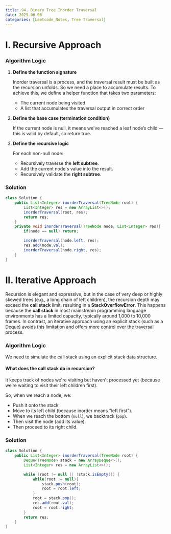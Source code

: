 ```yaml
---
title: 94. Binary Tree Inorder Traversal
date: 2025-06-06
categories: [Leetcode_Notes, Tree Traversal]
---
```


# I. Recursive Approach
### Algorithm Logic
1. **Define the function signature**
   
   Inorder traversal is a process, and the traversal result must be built as the recursion unfolds. So we need a place to accumulate results. To achieve this, we define a helper function that takes two parameters:
   - The current node being visited
   - A list that accumulates the traversal output in correct order
2. **Define the base case (termination condition)**
   
   If the current node is null, it means we've reached a leaf node’s child — this is valid by default, so return true.
3. **Define the recursive logic**
   
   For each non-null node: 
   - Recursively traverse the **left subtree**.
   - Add the current node's value into the result.
   - Recursively validate the **right subtree**. 

### Solution
```java
class Solution {
    public List<Integer> inorderTraversal(TreeNode root) {
        List<Integer> res = new ArrayList<>();
        inorderTraversal(root, res);
        return res;
    }
    private void inorderTraversal(TreeNode node, List<Integer> res){
        if(node == null) return;

        inorderTraversal(node.left, res);
        res.add(node.val);
        inorderTraversal(node.right, res);
    }
}
```



# II. Iterative Approach
Recursion is elegant and expressive, but in the case of very deep or highly skewed trees (e.g., a long chain of left children), the recursion depth may exceed the **call stack** limit, resulting in a **StackOverflowError**. This happens because the **call stack** in most mainstream programming language environments has a limited capacity, typically around 1,000 to 10,000 frames. In contrast, an iterative approach using an explicit stack (such as a Deque) avoids this limitation and offers more control over the traversal process.

### Algorithm Logic
We need to simulate the call stack using an explicit stack data structure.
#### What does the call stack do in recursion?
It keeps track of nodes we're visiting but haven't processed yet (because we’re waiting to visit their left children first).

So, when we reach a node, we:
- Push it onto the stack
- Move to its left child (because inorder means "left first").
- When we reach the bottom (```null```), we backtrack (```pop```).
- Then visit the node (add its value).
- Then proceed to its right child.

### Solution
```java
class Solution {
    public List<Integer> inorderTraversal(TreeNode root) {
        Deque<TreeNode> stack = new ArrayDeque<>();
        List<Integer> res = new ArrayList<>();

        while (root != null || !stack.isEmpty()) {
            while(root != null){
                stack.push(root);
                root = root.left;
            }
            root = stack.pop();
            res.add(root.val); 
            root = root.right;  
        }
        return res;
    }
}
```
